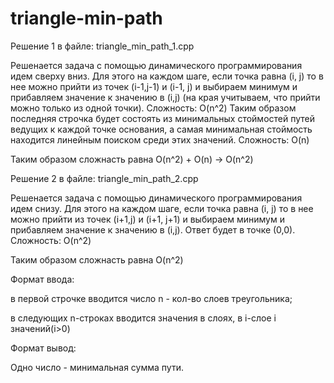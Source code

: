 # triangle-min-path

Решение 1 в файле: triangle_min_path_1.cpp

Решенается задача с помощью динамического программирования идем сверху вниз. Для этого на каждом шаге, если точка равна (i, j) то в нее можно прийти из точек (i-1,j-1) и (i-1, j) и выбираем минимум и прибавляем значение к значению в (i,j)  (на края учитываем, что прийти можно только из одной точки). Сложность: O(n^2)
Таким образом последняя строчка будет состоять из минимальных стоймостей путей ведущих к каждой точке основания, а самая минимальная стоймость находится линейным поиском среди этих значений. Сложность: O(n)

Таким образом сложнасть равна  O(n^2) + O(n)  -> O(n^2)





Решение 2 в файле: triangle_min_path_2.cpp

Решенается задача с помощью динамического программирования идем снизу. Для этого на каждом шаге, если точка равна (i, j) то в нее можно прийти из точек (i+1,j) и (i+1, j+1) и выбираем минимум и прибавляем значение к значению в (i,j). Ответ будет в точке (0,0). Сложность: O(n^2)

Таким образом сложнасть равна  O(n^2)




Формат ввода:

в первой строчке вводится число n - кол-во слоев треугольника;

в следующих n-строках вводится значения в слоях, в i-слое i значений(i>0)


Формат вывод:

Одно число - минимальная сумма пути.
